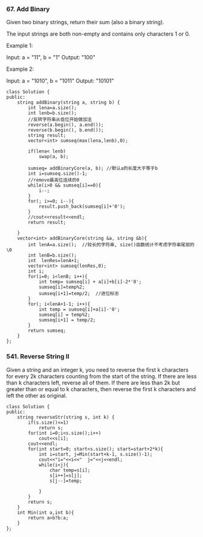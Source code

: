 ### 67. Add Binary

Given two binary strings, return their sum (also a binary string).

The input strings are both non-empty and contains only characters 1 or 0.

Example 1:

Input: a = "11", b = "1"
Output: "100"

Example 2:

Input: a = "1010", b = "1011"
Output: "10101"

```
class Solution {
public:
    string addBinary(string a, string b) {
        int lena=a.size();
        int lenb=b.size();
        //反转字符串从低位开始做加法
        reverse(a.begin(), a.end());
        reverse(b.begin(), b.end());
        string result;
        vector<int> sumseq(max(lena,lenb),0);
       
        if(lena< lenb)
            swap(a, b);
       
        sumseq= addBinaryCore(a, b); //默认a的长度大于等于b
        int i=sumseq.size()-1;
        //remove最高位连续的0
        while(i>0 && sumseq[i]==0){
            i--;
        }
        for(; i>=0; i--){
            result.push_back(sumseq[i]+'0');
        }
        //cout<<result<<endl;
        return result;
        
    }
    vector<int> addBinaryCore(string &a, string &b){
        int lenA=a.size();  //较长的字符串, size()函数统计不考虑字符串尾部的\0
        int lenB=b.size();  
        int  lenRes=lenA+1;
        vector<int> sumseq(lenRes,0);
        int i;
        for(i=0; i<lenB; i++){
            int temp= sumseq[i] + a[i]+b[i]-2*'0';
            sumseq[i]=temp%2;
            sumseq[i+1]=temp/2;  //进位标志
        }
        for(; i<lenA+1-1; i++){
            int temp = sumseq[i]+a[i]-'0';
            sumseq[i] = temp%2;
            sumseq[i+1] = temp/2;
        }
        return sumseq;
    }
};
```
### 541. Reverse String II
Given a string and an integer k, you need to reverse the first k characters for every 2k characters counting from the start of the string. If there are less than k characters left, reverse all of them. If there are less than 2k but greater than or equal to k characters, then reverse the first k characters and left the other as original. 
```
class Solution {
public:
    string reverseStr(string s, int k) {
        if(s.size()<=1)
            return s;
        for(int i=0;i<s.size();i++)
            cout<<s[i];
        cout<<endl;
        for(int start=0; start<s.size(); start=start+2*k){
            int i=start, j=Min(start+k-1, s.size()-1);
            cout<<"i="<<i<<"  j="<<j<<endl;
            while(i<j){
                char temp=s[i];
                s[i++]=s[j];
                s[j--]=temp;
               
            }
        }
        return s;
    }
    int Min(int a,int b){
        return a>b?b:a;
    }
};
```
